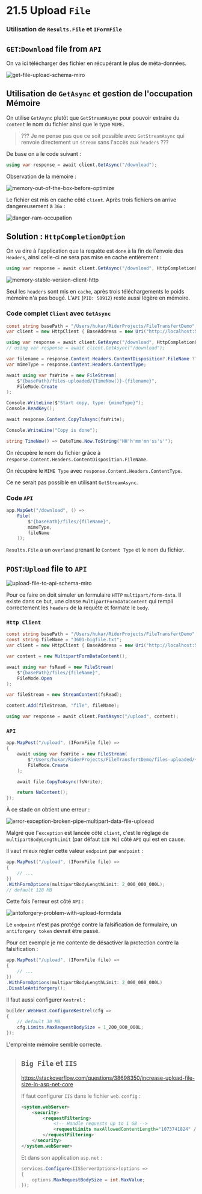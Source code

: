 # 21.5 Upload `File`

### Utilisation de `Results.File` et `IFormFile`

## `GET`:`Download` file from `API`

On va ici télécharger des fichier en récupérant le plus de méta-données.

<img src="assets/get-file-upload-schema-miro.png" alt="get-file-upload-schema-miro" />

## Utilisation de `GetAsync` et gestion de l'occupation Mémoire

On utilise `GetAsync` plutôt que `GetStreamAsync` pour pouvoir extraire du `content` le nom du fichier ainsi que le type `MIME`.

> ??? Je ne pense pas que ce soit possible avec `GetStreamAsync` qui renvoie directement un `stream` sans l'accès aux `headers` ???

De base on a le code suivant :

```cs
using var response = await client.GetAsync("/download");
```

Observation de la mémoire :

<img src="assets/memory-out-of-the-box-before-optimize.png" alt="memory-out-of-the-box-before-optimize" />

Le fichier est mis en cache côté `client`. Après trois fichiers on arrive dangereusement à `3Go` :

<img src="assets/danger-ram-occupation.png" alt="danger-ram-occupation" />

## Solution : `HttpCompletionOption`

On va dire à l'application que la requête est `done` à la fin de l'envoie des `Headers`, ainsi celle-ci ne sera pas mise en cache entièrement :

```cs
using var response = await client.GetAsync("/download", HttpCompletionOption.ResponseHeadersRead);
```

<img src="assets/memory-stable-version-client-http.png" alt="memory-stable-version-client-http" />

Seul les `headers` sont mis en `cache`, après trois téléchargements le poids mémoire n'a pas bougé. L'`API` (`PID: 50912`) reste aussi légère en mémoire.

### Code complet `Client` avec `GetAsync`

```cs
const string basePath = "/Users/hukar/RiderProjects/FileTransfertDemo";
var client = new HttpClient { BaseAddress = new Uri("http://localhost:5182") };

using var response = await client.GetAsync("/download", HttpCompletionOption.ResponseHeadersRead);
// using var response = await client.GetAsync("/download");

var filename = response.Content.Headers.ContentDisposition?.FileName ?? "unknow.txt";
var mimeType = response.Content.Headers.ContentType;

await using var fsWrite = new FileStream(
    $"{basePath}/files-uploaded/{TimeNow()}-{filename}",
    FileMode.Create
);

Console.WriteLine($"Start copy, type: {mimeType}");
Console.ReadKey();

await response.Content.CopyToAsync(fsWrite);

Console.WriteLine("Copy is done");

string TimeNow() => DateTime.Now.ToString("HH'h'mm'mn'ss's'");

```

On récupère le nom du fichier grâce à `response.Content.Headers.ContentDisposition.FileName`.

On récupère le `MIME Type` avec `response.Content.Headers.ContentType`.

Ce ne serait pas possible en utilisant `GetStreamAsync`.



### Code `API`

```cs
app.MapGet("/download", () =>
    File(
        $"{basePath}/files/{fileName}",
        mimeType,
        fileName
    ));
```

`Results.File` a un `overload` prenant le `Content Type` et le nom du fichier.



## `POST`:`Upload` file to `API`

<img src="assets/upload-file-to-api-schema-miro.png" alt="upload-file-to-api-schema-miro" />

Pour ce faire on doit simuler un formulaire `HTTP` `multipart/form-data`. Il existe dans ce but, une classe `MultipartFormDataContent` qui rempli correctement les `headers` de la requête et formate le `body`.

### `Http Client`

```cs
const string basePath = "/Users/hukar/RiderProjects/FileTransfertDemo";
const string fileName = "3601-bigfile.txt";
var client = new HttpClient { BaseAddress = new Uri("http://localhost:5182") };
```

```cs
var content = new MultipartFormDataContent();

await using var fsRead = new FileStream(
    $"{basePath}/files/{fileName}",
    FileMode.Open
);

var fileStream = new StreamContent(fsRead);

content.Add(fileStream, "file", fileName);

using var response = await client.PostAsync("/upload", content);
```

### `API`

```cs
app.MapPost("/upload", (IFormFile file) =>
{
    await using var fsWrite = new FileStream(
        $"/Users/hukar/RiderProjects/FileTransfertDemo/files-uploaded/{file.Name}",
        FileMode.Create
    );

    await file.CopyToAsync(fsWrite);

    return NoContent();
});
```

À ce stade on obtient une erreur :

<img src="assets/error-exception-broken-pipe-multipart-data-file-uploead.png" alt="error-exception-broken-pipe-multipart-data-file-uploead" />

Malgré que l'`exception` est lancée côté `client`, c'est le réglage de `multipartBodyLengthLimit` (par défaut `128 Mo`) côté `API` qui est en cause.

Il vaut mieux régler cette valeur `endpoint` par `endpoint` :

```cs
app.MapPost("/upload", (IFormFile file) =>
{
    // ...
})
.WithFormOptions(multipartBodyLengthLimit: 2_000_000_000L);
// default 128 MB
```

Cette fois l'erreur est côté `API` :

<img src="assets/antoforgery-problem-with-upload-formdata.png" alt="antoforgery-problem-with-upload-formdata" />

Le `endpoint` n'est pas protégé contre la falsification de formulaire, un `antiforgery token` devrait être passé.

Pour cet exemple je me contente de désactiver la protection contre la falsification :

```cs
app.MapPost("/upload", (IFormFile file) =>
{
    // ...
})
.WithFormOptions(multipartBodyLengthLimit: 2_000_000_000L)
.DisableAntiforgery();
```

Il faut aussi configurer `Kestrel` :

```cs
builder.WebHost.ConfigureKestrel(cfg =>
{
    // default 30 MB
    cfg.Limits.MaxRequestBodySize = 1_200_000_000L;
});
```

L'empreinte mémoire semble correcte.

> ## `Big File` et `IIS`
>
> https://stackoverflow.com/questions/38698350/increase-upload-file-size-in-asp-net-core
>
> If faut configurer `IIS` dans le fichier `web.config` :
>
> ```xml
> <system.webServer>
>     <security>
>         <requestFiltering>
>             <!-- Handle requests up to 1 GB -->
>             <requestLimits maxAllowedContentLength="1073741824" />
>         </requestFiltering>
>     </security>
> </system.webServer>
> ```
>
> Et dans son application `asp.net` :
>
> ```cs
> services.Configure<IISServerOptions>(options =>
> {
>     options.MaxRequestBodySize = int.MaxValue;
> });
> ```
>
> 
